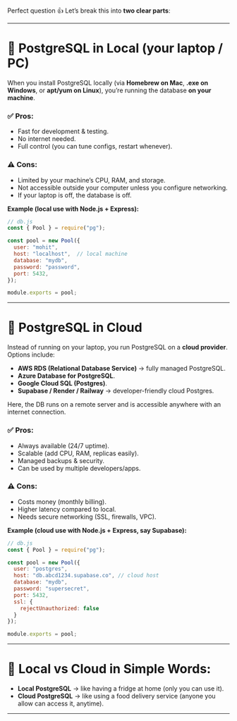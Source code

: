 Perfect question 👍 Let’s break this into **two clear parts**:

---

# 🔹 PostgreSQL in Local (your laptop / PC)

When you install PostgreSQL locally (via **Homebrew on Mac**, **.exe on Windows**, or **apt/yum on Linux**), you’re running the database **on your machine**.

### ✅ Pros:

* Fast for development & testing.
* No internet needed.
* Full control (you can tune configs, restart whenever).

### ⚠️ Cons:

* Limited by your machine’s CPU, RAM, and storage.
* Not accessible outside your computer unless you configure networking.
* If your laptop is off, the database is off.

**Example (local use with Node.js + Express):**

```js
// db.js
const { Pool } = require("pg");

const pool = new Pool({
  user: "mohit",
  host: "localhost",  // local machine
  database: "mydb",
  password: "password",
  port: 5432,
});

module.exports = pool;
```

---

# 🔹 PostgreSQL in Cloud

Instead of running on your laptop, you run PostgreSQL on a **cloud provider**. Options include:

* **AWS RDS (Relational Database Service)** → fully managed PostgreSQL.
* **Azure Database for PostgreSQL**.
* **Google Cloud SQL (Postgres)**.
* **Supabase / Render / Railway** → developer-friendly cloud Postgres.

Here, the DB runs on a remote server and is accessible anywhere with an internet connection.

### ✅ Pros:

* Always available (24/7 uptime).
* Scalable (add CPU, RAM, replicas easily).
* Managed backups & security.
* Can be used by multiple developers/apps.

### ⚠️ Cons:

* Costs money (monthly billing).
* Higher latency compared to local.
* Needs secure networking (SSL, firewalls, VPC).

**Example (cloud use with Node.js + Express, say Supabase):**

```js
// db.js
const { Pool } = require("pg");

const pool = new Pool({
  user: "postgres",
  host: "db.abcd1234.supabase.co", // cloud host
  database: "mydb",
  password: "supersecret",
  port: 5432,
  ssl: {
    rejectUnauthorized: false
  }
});

module.exports = pool;
```

---

# 🔑 Local vs Cloud in Simple Words:

* **Local PostgreSQL** → like having a fridge at home (only you can use it).
* **Cloud PostgreSQL** → like using a food delivery service (anyone you allow can access it, anytime).

---

